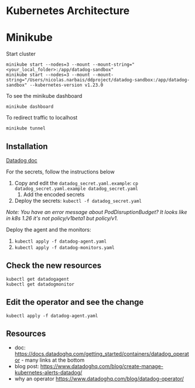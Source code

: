 Kubernetes Architecture
=======================

# Minikube

Start cluster
```
minikube start --nodes=3 --mount --mount-string="<your_local_folder>:/app/datadog-sandbox"
minikube start --nodes=3 --mount --mount-string="/Users/nicolas.narbais/ddproject/datadog-sandbox:/app/datadog-sandbox" --kubernetes-version v1.23.0
```

To see the minikube dashboard
```
minikube dashboard
```

To redirect traffic to localhost
```
minikube tunnel
```

## Installation 

[Datadog doc](https://docs.datadoghq.com/getting_started/containers/datadog_operator)

For the secrets, follow the instructions below

1. Copy and edit the `datadog_secret.yaml.example`: `cp datadog_secret.yaml.example datadog_secret.yaml`
    1. Add the encoded secrets
1. Deploy the secrets: `kubectl -f datadog_secret.yaml`

*Note: You have an error message about PodDisruptionBudget? It looks like in k8s 1.26 it's not policy/v1beta1 but policy/v1.*

Deploy the agent and the monitors:
1. `kubectl apply -f datadog-agent.yaml`
1. `kubectl apply -f datadog-monitors.yaml`

## Check the new resources

```
kubectl get datadogagent
kubectl get datadogmonitor
```

## Edit the operator and see the change

```
kubectl apply -f datadog-agent.yaml
```

## Resources

- doc: https://docs.datadoghq.com/getting_started/containers/datadog_operator - many links at the bottom
- blog post: https://www.datadoghq.com/blog/create-manage-kubernetes-alerts-datadog/
- why an operator https://www.datadoghq.com/blog/datadog-operator/
